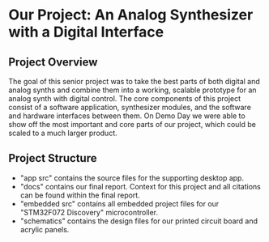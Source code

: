 # Our Project: An Analog Synthesizer with a Digital Interface

## Project Overview
The goal of this senior project was to take
the best parts of both digital and analog synths and
combine them into a working, scalable prototype for an
analog synth with digital control. The core components of
this project consist of a software application, synthesizer
modules, and the software and hardware interfaces
between them. On Demo Day we were able to show off
the most important and core parts of our project, which
could be scaled to a much larger product.

## Project Structure
 - "app src" contains the source files for the supporting desktop app.
 - "docs" contains our final report. Context for this project and all citations can be found within the final report.
 - "embedded src" contains all embedded project files for our "STM32F072 Discovery" microcontroller.
 - "schematics" contains the design files for our printed circuit board and acrylic panels.
